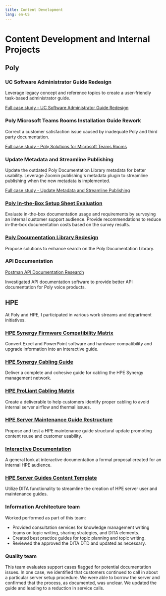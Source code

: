```yaml
---
title: Content Development
lang: en-US
---
```


# Content Development and Internal Projects


## Poly

### UC Software Administrator Guide Redesign

Leverage legacy concept and reference topics to create a user-friendly task-based administrator guide.

[Full case study - UC Software Administrator Guide Redesign](case-studies/admin-guide-redesign.md)

### Poly Microsoft Teams Rooms Installation Guide Rework

Correct a customer satisfaction issue caused by inadequate Poly and third party documentation.

[Full case study - Poly Solutions for Microsoft Teams Rooms](case-studies/poly.mtr.md)


### Update Metadata and Streamline Publishing

Update the outdated Poly Documentation Library metadata for better usability. Leverage Zoomin publishing's metadata plugin to streamline publishing when the new metadata is implemented.

[Full case study - Update Metadata and Streamline Publishing](metadata-publishing-update.md)


### [Poly In-the-Box Setup Sheet Evaluation](case-studies/setup-sheet-eval.md)

Evaluate in-the-box documentation usage and requirements by surveying an internal customer support audience. Provide recommendations to reduce in-the-box documentation costs based on the survey results.

### [Poly Documentation Library Redesign](doc-library-redesign)

Propose solutions to enhance search on the Poly Documentation Library.

### API Documentation

[Postman API Documentation Research](https://documenter.getpostman.com/view/13192773/TVYDdKDz)

Investigated API documentation software to provide better API documentation for Poly voice products.


## HPE

At Poly and HPE, I participated in various work streams and department initiatives.

### [HPE Synergy Firmware Compatibility Matrix](case-studies/interactive-matrix.md)

Convert Excel and PowerPoint software and hardware compatibility and upgrade information into an interactive guide.


### [HPE Synergy Cabling Guide](case-studies/synergy-cabling-guide.md)

Deliver a complete and cohesive guide for cabling the HPE Synergy management network.


### [HPE ProLiant Cabling Matrix](case-studies/dl380-cabling-matrix.md)

Create a deliverable to help customers identify proper cabling to avoid internal server airflow and thermal issues.


### [HPE Server Maintenance Guide Restructure](case-studies/hpe-maintenance-guide.md)

Propose and test a HPE maintenance guide structural update promoting content reuse and customer usability.


### [Interactive Documentation](case-studies/interactive-documentation)

A general look at interactive documentation a formal proposal created for an internal HPE audience.


### [HPE Server Guides Content Template](case-studies/content-templates.md)

Utilize DITA functionality to streamline the creation of HPE server user and maintenance guides.



### Information Architecture team

Worked performed as part of this team:

- Provided consultation services for knowledge management writing teams on topic writing, sharing strategies, and DITA elements.
- Created best practice guides for topic planning and topic writing.
- Reviewed the approved the DITA DTD and updated as necessary.


### Quality team

This team evaluates support cases flagged for potential documentation issues. In one case, we identified that customers continued to call in about a particular server setup procedure. We were able to borrow the server and confirmed that the process, as documented, was unclear. We updated the guide and leading to a reduction in service calls.
